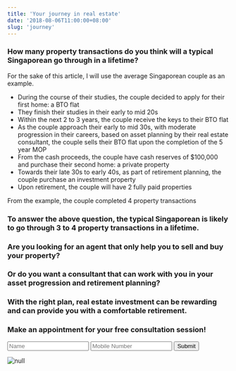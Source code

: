 ```yaml
---
title: 'Your journey in real estate'
date: '2018-08-06T11:00:00+08:00'
slug: 'journey'
---
```

### How many property transactions do you think will a typical Singaporean go through in a lifetime?

For the sake of this article, I will use the average Singaporean couple as an example.

* During the course of their studies, the couple decided to apply for their first home: a BTO flat
* They finish their studies in their early to mid 20s
* Within the next 2 to 3 years, the couple receive the keys to their BTO flat
* As the couple approach their early to mid 30s, with moderate progression in their careers, based on asset planning by their real estate consultant, the couple sells their BTO flat upon the completion of the 5 year MOP 
* From the cash proceeds, the couple have cash reserves of $100,000 and purchase their second home: a private property
* Towards their late 30s to early 40s, as part of retirement planning, the couple purchase an investment property
* Upon retirement, the couple will have 2 fully paid properties

From the example, the couple completed 4 property transactions

### To answer the above question, the typical Singaporean is likely to go through 3 to 4 property transactions in a lifetime.

### Are you looking for an agent that only help you to sell and buy your property?

### Or do you want a consultant that can work with you in your asset progression and retirement planning?

### With the right plan, real estate investment can be rewarding and can provide you with a comfortable retirement.

### Make an appointment for your free consultation session!

<form name='journey' method='POST' netlify><input name="name" type="text" placeholder="Name" required=""> <input type="text" name="number" placeholder="Mobile Number" required=""> <input type="submit" value="Submit" /></form>

![null](/img/20180806_115042_0001.png)